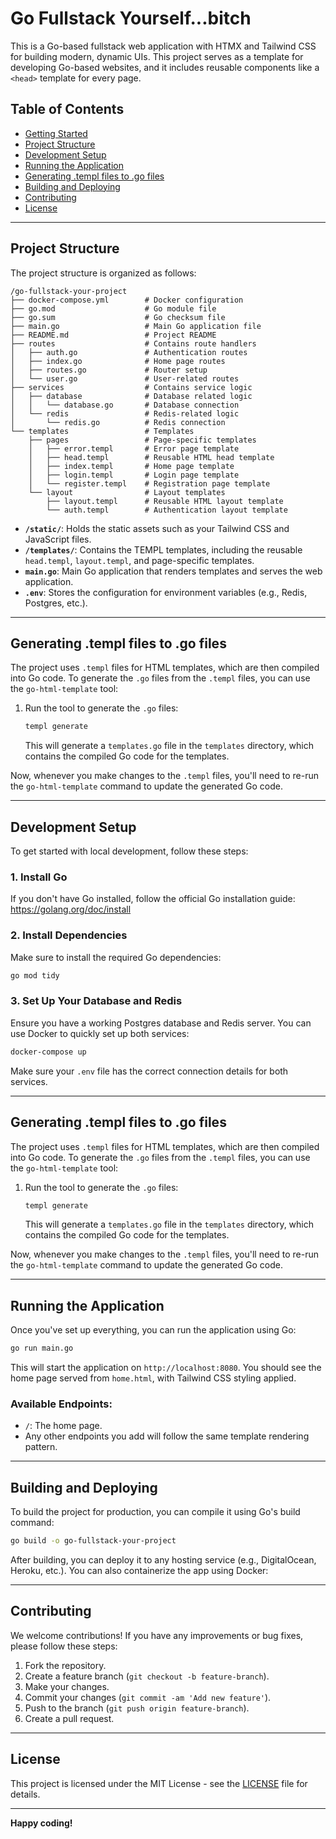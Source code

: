 # Go Fullstack Yourself...bitch

This is a Go-based fullstack web application with HTMX and Tailwind CSS for building modern, dynamic UIs. This project serves as a template for developing Go-based websites, and it includes reusable components like a `<head>` template for every page.

## Table of Contents

- [Getting Started](#getting-started)
- [Project Structure](#project-structure)
- [Development Setup](#development-setup)
- [Running the Application](#running-the-application)
- [Generating .templ files to .go files](#generating-templ-files-to-go-files)
- [Building and Deploying](#building-and-deploying)
- [Contributing](#contributing)
- [License](#license)

---

## Project Structure

The project structure is organized as follows:

```
/go-fullstack-your-project
├── docker-compose.yml        # Docker configuration
├── go.mod                    # Go module file
├── go.sum                    # Go checksum file
├── main.go                   # Main Go application file
├── README.md                 # Project README
├── routes                    # Contains route handlers
│   ├── auth.go               # Authentication routes
│   ├── index.go              # Home page routes
│   ├── routes.go             # Router setup
│   └── user.go               # User-related routes
├── services                  # Contains service logic
│   ├── database              # Database related logic
│   │   └── database.go       # Database connection
│   └── redis                 # Redis-related logic
│       └── redis.go          # Redis connection
└── templates                 # Templates
    ├── pages                 # Page-specific templates
    │   ├── error.templ       # Error page template
    │   ├── head.templ        # Reusable HTML head template
    │   ├── index.templ       # Home page template
    │   ├── login.templ       # Login page template
    │   └── register.templ    # Registration page template
    └── layout                # Layout templates
        ├── layout.templ      # Reusable HTML layout template
        └── auth.templ        # Authentication layout template
```

- **`/static/`**: Holds the static assets such as your Tailwind CSS and JavaScript files.
- **`/templates/`**: Contains the TEMPL templates, including the reusable `head.templ`, `layout.templ`, and page-specific templates.
- **`main.go`**: Main Go application that renders templates and serves the web application.
- **`.env`**: Stores the configuration for environment variables (e.g., Redis, Postgres, etc.).

---

## Generating .templ files to .go files

The project uses `.templ` files for HTML templates, which are then compiled into Go code. To generate the `.go` files from the `.templ` files, you can use the `go-html-template` tool:

1. Run the tool to generate the `.go` files:

   ```bash
   templ generate
   ```

   This will generate a `templates.go` file in the `templates` directory, which contains the compiled Go code for the templates.

Now, whenever you make changes to the `.templ` files, you'll need to re-run the `go-html-template` command to update the generated Go code.

---

## Development Setup

To get started with local development, follow these steps:

### 1. Install Go

If you don't have Go installed, follow the official Go installation guide:
https://golang.org/doc/install

### 2. Install Dependencies

Make sure to install the required Go dependencies:

```bash
go mod tidy
```

### 3. Set Up Your Database and Redis

Ensure you have a working Postgres database and Redis server. You can use Docker to quickly set up both services:

```bash
docker-compose up
```

Make sure your `.env` file has the correct connection details for both services.

---

## Generating .templ files to .go files

The project uses `.templ` files for HTML templates, which are then compiled into Go code. To generate the `.go` files from the `.templ` files, you can use the `go-html-template` tool:

1. Run the tool to generate the `.go` files:

   ```bash
   templ generate
   ```

   This will generate a `templates.go` file in the `templates` directory, which contains the compiled Go code for the templates.

Now, whenever you make changes to the `.templ` files, you'll need to re-run the `go-html-template` command to update the generated Go code.

---

## Running the Application

Once you've set up everything, you can run the application using Go:

```bash
go run main.go
```

This will start the application on `http://localhost:8080`. You should see the home page served from `home.html`, with Tailwind CSS styling applied.

### Available Endpoints:

- `/`: The home page.
- Any other endpoints you add will follow the same template rendering pattern.

---

## Building and Deploying

To build the project for production, you can compile it using Go's build command:

```bash
go build -o go-fullstack-your-project
```

After building, you can deploy it to any hosting service (e.g., DigitalOcean, Heroku, etc.). You can also containerize the app using Docker:

---

## Contributing

We welcome contributions! If you have any improvements or bug fixes, please follow these steps:

1. Fork the repository.
2. Create a feature branch (`git checkout -b feature-branch`).
3. Make your changes.
4. Commit your changes (`git commit -am 'Add new feature'`).
5. Push to the branch (`git push origin feature-branch`).
6. Create a pull request.

---

## License

This project is licensed under the MIT License - see the [LICENSE](LICENSE) file for details.

---

**Happy coding!**
